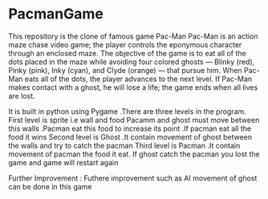 # PacmanGame

This  repository is the clone of famous game Pac-Man
Pac-Man is an action maze chase video game; the player controls the eponymous character through an enclosed maze. The objective of the game is to eat all of the dots placed in the maze while avoiding four colored ghosts — Blinky (red), Pinky (pink), Inky (cyan), and Clyde (orange) — that pursue him. When Pac-Man eats all of the dots, the player advances to the next level. If Pac-Man makes contact with a ghost, he will lose a life; the game ends when all lives are lost.

It is built in python using Pygame .There are three levels in the program.
First level is sprite i.e wall and food Pacamm and ghost must move between this walls .Pacman eat this food to increase its point .If pacman eat all the food it wins
Second level is Ghost .It contain movement of ghost between the walls and try to catch the pacman 
Third level is Pacman .It contain movement of pacman the food it eat. 
If ghost catch the pacman you lost the game and game will restart again


Further Improvement :
Futhere improvement such as AI movement of ghost can be done in this game 
